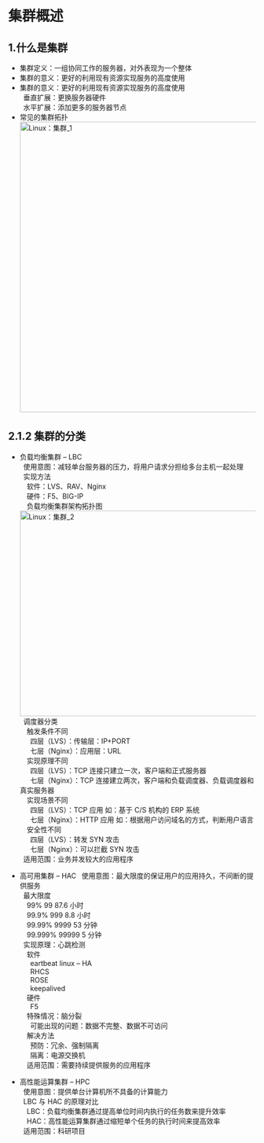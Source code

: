 # 集群概述
## 1.什么是集群
- 集群定义：一组协同工作的服务器，对外表现为一个整体
- 集群的意义：更好的利用现有资源实现服务的高度使用
- 集群的意义：更好的利用现有资源实现服务的高度使用<br>
&ensp;垂直扩展：更换服务器硬件<br>
&ensp;水平扩展：添加更多的服务器节点<br>
- 常见的集群拓扑<br>
 <img width="484" height="591" alt="Linux：集群_1" src="https://github.com/user-attachments/assets/56cba1c4-3541-44df-b1b9-7dfa1c8be554" /><br>
 
## 2.1.2 集群的分类
- 负载均衡集群 – LBC<br>
&ensp;使用意图：减轻单台服务器的压力，将用户请求分担给多台主机一起处理<br>
&ensp;实现方法<br>
&ensp;&ensp;软件：LVS、RAV、Nginx<br>
&ensp;&ensp;硬件：F5、BIG-IP<br>
&ensp;&ensp;负载均衡集群架构拓扑图<br>
 <img width="511" height="418" alt="Linux：集群_2" src="https://github.com/user-attachments/assets/9c0e1874-164c-46cf-be70-ce9009ca7b51" /><br>
&ensp;调度器分类<br>
&ensp;&ensp;触发条件不同<br>
&ensp;&ensp;&ensp;四层（LVS）：传输层：IP+PORT<br>
&ensp;&ensp;&ensp;七层（Nginx）：应用层：URL<br>
&ensp;&ensp;实现原理不同<br>
&ensp;&ensp;&ensp;四层（LVS）：TCP 连接只建立一次，客户端和正式服务器<br>
&ensp;&ensp;&ensp;七层（Nginx）：TCP 连接建立两次，客户端和负载调度器、负载调度器和真实服务器<br>
&ensp;&ensp;实现场景不同<br>
&ensp;&ensp;&ensp;四层（LVS）：TCP 应用 如：基于 C/S 机构的 ERP 系统<br>
&ensp;&ensp;&ensp;七层（Nginx）：HTTP 应用 如：根据用户访问域名的方式，判断用户语言<br>
&ensp;&ensp;安全性不同<br>
&ensp;&ensp;&ensp;四层（LVS）：转发 SYN 攻击<br>
&ensp;&ensp;&ensp;七层（Nginx）：可以拦截 SYN 攻击<br>
&ensp;适用范围：业务并发较大的应用程序<br>

- 高可用集群 – HAC
&ensp;使用意图：最大限度的保证用户的应用持久，不间断的提供服务<br>
&ensp;最大限度<br>
&ensp;&ensp;99% 99 87.6 小时<br>
&ensp;&ensp;99.9% 999 8.8 小时<br>
&ensp;&ensp;99.99% 9999 53 分钟<br>
&ensp;&ensp;99.999% 99999 5 分钟<br>
&ensp;实现原理：心跳检测<br>
&ensp;&ensp;软件<br>
&ensp;&ensp;&ensp;eartbeat linux – HA<br>
&ensp;&ensp;&ensp;RHCS<br>
&ensp;&ensp;&ensp;ROSE<br>
&ensp;&ensp;&ensp;keepalived<br>
&ensp;&ensp;硬件<br>
&ensp;&ensp;&ensp;F5<br>
&ensp;&ensp;特殊情况：脑分裂<br>
&ensp;&ensp;&ensp;可能出现的问题：数据不完整、数据不可访问<br>
&ensp;&ensp;解决方法<br>
&ensp;&ensp;&ensp;预防：冗余、强制隔离<br>
&ensp;&ensp;&ensp;隔离：电源交换机<br>
&ensp;&ensp;适用范围：需要持续提供服务的应用程序<br>
- 高性能运算集群 – HPC<br>
&ensp;使用意图：提供单台计算机所不具备的计算能力<br>
&ensp;LBC 与 HAC 的原理对比<br>
&ensp;&ensp;LBC：负载均衡集群通过提高单位时间内执行的任务数来提升效率<br>
&ensp;&ensp;HAC：高性能运算集群通过缩短单个任务的执行时间来提高效率<br>
&ensp;适用范围：科研项目<br>
